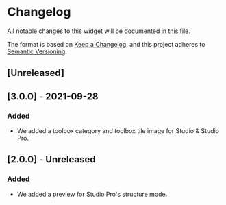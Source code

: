 # Changelog
All notable changes to this widget will be documented in this file.

The format is based on [Keep a Changelog](https://keepachangelog.com/en/1.0.0/), and this project adheres to [Semantic Versioning](https://semver.org/spec/v2.0.0.html).

## [Unreleased]

## [3.0.0] - 2021-09-28

### Added
- We added a toolbox category and toolbox tile image for Studio & Studio Pro.

## [2.0.0] - Unreleased

### Added
- We added a preview for Studio Pro's structure mode.
